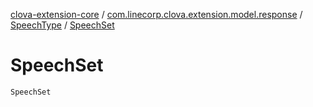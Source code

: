[clova-extension-core](../../index.md) / [com.linecorp.clova.extension.model.response](../index.md) / [SpeechType](index.md) / [SpeechSet](./-speech-set.md)

# SpeechSet

`SpeechSet`